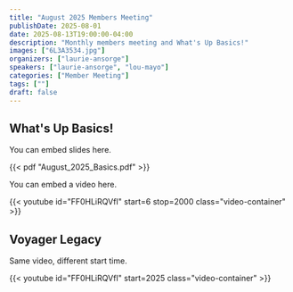 ```yaml
---
title: "August 2025 Members Meeting"
publishDate: 2025-08-01
date: 2025-08-13T19:00:00-04:00
description: "Monthly members meeting and What's Up Basics!"
images: ["6L3A3534.jpg"]
organizers: ["laurie-ansorge"]
speakers: ["laurie-ansorge", "lou-mayo"]
categories: ["Member Meeting"]
tags: [""]
draft: false
---
```


## What's Up Basics!

You can embed slides here.

{{< pdf "August_2025_Basics.pdf" >}}

You can embed a video here.

{{< youtube id="FF0HLiRQVfI" start=6 stop=2000 class="video-container" >}}

## Voyager Legacy

Same video, different start time.

{{< youtube id="FF0HLiRQVfI" start=2025 class="video-container" >}}
